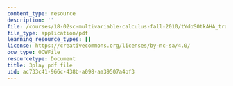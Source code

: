 ```yaml
---
content_type: resource
description: ''
file: /courses/18-02sc-multivariable-calculus-fall-2010/tYdoS0tkAHA_transcript.pdf
file_type: application/pdf
learning_resource_types: []
license: https://creativecommons.org/licenses/by-nc-sa/4.0/
ocw_type: OCWFile
resourcetype: Document
title: 3play pdf file
uid: ac733c41-966c-438b-a098-aa39507a4bf3
---
```

